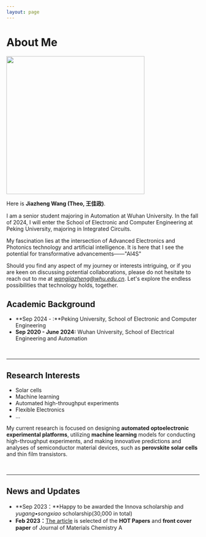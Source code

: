 ```yaml
---
layout: page
---
```


# About Me

<img src="https://jiahzengW.github.io/wjz123.jpg" class="floatpic" width="360" height="360">

Here is **Jiazheng Wang (Theo, 王佳政)**.

I am a senior student majoring in Automation at Wuhan University. In the fall of 2024, I will enter the School of Electronic and Computer Engineering at Peking University, majoring in Integrated Circuits.

My fascination lies at the intersection of Advanced Electronics and Photonics technology and artificial intelligence. It is here that I see the potential for transformative advancements——"AI4S"  

Should you find any aspect of my journey or interests intriguing, or if you are keen on discussing potential collaborations, please do not hesitate to reach out to me at *wangjiazheng@whu.edu.cn*. Let's explore the endless possibilities that technology holds, together.


## Academic Background

- **Sep 2024 - :**Peking University, School of Electronic and Computer Engineering
- **Sep 2020 - June 2024:** Wuhan University, School of Electrical Engineering and Automation


<br>

---

## Research Interests

- Solar cells
- Machine learning
- Automated high-throughput experiments
- Flexible Electronics
- ...

My current research is focused on designing **automated optoelectronic experimental platforms**, utilizing **machine learning** models for conducting high-throughput experiments, and making innovative predictions and analyses of semiconductor material devices, such as **perovskite solar cells** and thin film transistors.

<br>

---

## News and Updates
- **Sep 2023：**Happy to be awarded the Innova scholarship and *yugang•songxiao* scholarship(30,000 in total)
- **Feb 2023：**[The article](https://pubs.rsc.org/en/content/articlelanding/2023/ta/d3ta00027c/unauth) is selected of the **HOT Papers** and **front cover paper** of Journal of Materials Chemistry A 


